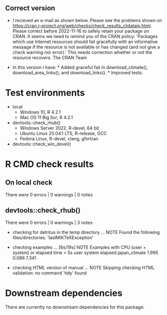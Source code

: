 ## Correct version

* I recieved an e-mail as shown below. 
    Please see the problems shown on
    <https://cran.r-project.org/web/checks/check_results_clidatajp.html>.
    Please correct before 2022-11-16 to safely retain your package on CRAN.
    It seems we need to remind you of the CRAN policy:
    'Packages which use Internet resources should fail gracefully with an informative message
    if the resource is not available or has changed (and not give a check warning nor error).'
    This needs correction whether or not the resource recovers.
    The CRAN Team

* In this version I have:
      * Added graceful fail in download_climate(), download_area_links(), and download_links().
      * Improved tests.

# Test environments

* local
    * Windows 10, R 4.2.1
    * Mac OS 11 Big Sur, R 4.2.1
* devtools::check_rhub()
    * Windows Server 2022, R-devel, 64 bit
    * Ubuntu Linux 20.04.1 LTS, R-release, GCC
    * Fedora Linux, R-devel, clang, gfortran
* devtools::check_win_devel()

# R CMD check results

## On local check 

There were 0 errors  | 0 warnings  | 0 notes

## devtools::check_rhub()

There were 0 errors  | 0 warnings  | 3 notes

* checking for detritus in the temp directory ... NOTE
  Found the following files/directories:
    'lastMiKTeXException'

* checking examples ... [6s/19s] NOTE
  Examples with CPU (user + system) or elapsed time > 5s
                 user system elapsed
  japan_climate 1.995  0.086   7.341

* checking HTML version of manual ... NOTE
  Skipping checking HTML validation: no command 'tidy' found

# Downstream dependencies

There are currently no downstream dependencies for this package.
